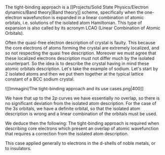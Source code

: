 The tight-binding approach is a [[Projects/Solid State Physics/Electron dynamics/Band theory|Band theory]] scheme, specifically when the one-electron wavefunction is expanded in a linear combination of atomic orbitals, i.e. solutions of the isolated atom Hamiltonian.
This type of expansion is also called by its acronym LCAO (Linear Combination of Atomic Orbitals).

Often the quasi-free electron description of crystal is faulty. This because the core electrons of atoms forming the crystal are extremely localized, and so not respecting the quasi free description.
Moreover we must agree that these localized electrons description must not differ much by the isolated counterpart. So the idea is to describe the crystal having in mind these atomic orbitals description.
Let's take the example of sodium. Let's start by 2 isolated atoms and then we put them together at the typical lattice constant of a BCC sodium crystal.


![[Immagini/The tight-binding approach and its use cases.png|400]]

We have that up to the $2p$ curves we have essentially no overlap, so there is no significant deviation from the isolated atom description.
For the case of the $3s$ orbitals, we have a definite orbital, so that the isolated atom description is wrong and a linear combination of the orbitals must be used.

We deduce then the following:
The tight-binding approach is required when describing core electrons which present an overlap of atomic wavefunction that requires a correction from the isolated atom description.

This case applied generally to electrons in the d-shells of noble metals, or to insulators.
